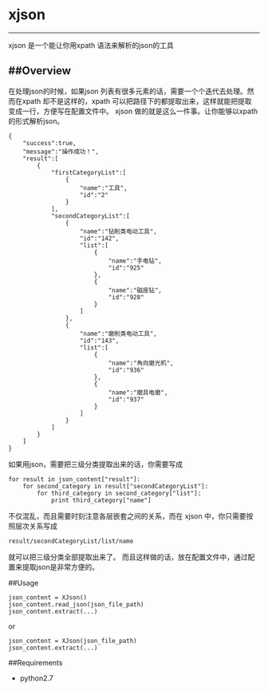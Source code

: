 # xjson
----------
xjson 是一个能让你用xpath 语法来解析的json的工具

##Overview
----------

在处理json的时候，如果json 列表有很多元素的话，需要一个个迭代去处理。然而在xpath 却不是这样的，xpath 可以把路径下的都提取出来，这样就能把提取
变成一行，方便写在配置文件中。
xjson 做的就是这么一件事。让你能够以xpath的形式解析json。

    {
        "success":true,
        "message":"操作成功！",
        "result":[
            {
                "firstCategoryList":[
                    {
                        "name":"工具",
                        "id":"2"
                    }
                ],
                "secondCategoryList":[
                    {
                        "name":"钻削类电动工具",
                        "id":"142",
                        "list":[
                            {
                                "name":"手电钻",
                                "id":"925"
                            },
                            {
                                "name":"磁座钻",
                                "id":"928"
                            }
                        ]
                    },
                    {
                        "name":"磨削类电动工具",
                        "id":"143",
                        "list":[
                            {
                                "name":"角向磨光机",
                                "id":"936"
                            },
                            {
                                "name":"磨具电磨",
                                "id":"937"
                            }
                        ]
                    }
                ]
            }
        ]
    }


如果用json，需要把三级分类提取出来的话，你需要写成

	for result in json_content["result"]:
		for second_category in result["secondCategoryList"]:
			for third_category in second_category["list"]:
				print third_category["name"]
                
不仅混乱，而且需要时刻注意各层嵌套之间的关系，而在 xjson 中，你只需要按照层次关系写成
    
    result/secondCategoryList/list/name

就可以把三级分类全部提取出来了。
而且这样做的话，放在配置文件中，通过配置来提取json是非常方便的。

##Usage

	json_content = XJson()
	json_content.read_json(json_file_path)
	json_content.extract(...)
or 

	json_content = XJson(json_file_path)
	json_content.extract(...)
	
##Requirements

 - python2.7
 
